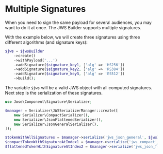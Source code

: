 # Multiple Signatures

When you need to sign the same payload for several audiences, you may want to do it at once. The JWS Builder supports multiple signatures.

With the example below, we will create three signatures using three different algorithms (and signature keys):

```php
$jws = $jwsBuilder
    ->create()
    ->withPayload('...')
    ->addSignature($signature_key1, ['alg' => 'HS256'])
    ->addSignature($signature_key2, ['alg' => 'RS384'])
    ->addSignature($signature_key3, ['alg' => 'ES512'])
    ->build();
```

The variable `$jws` will be a valid JWS object with all computed signatures. Next step is the serialization of these signatures.

```php
use Jose\Component\Signature\Serializer;

$manager = Serializer\JWSSerializerManager::create([
    new Serializer\CompactSerializer(),
    new Serializer\JsonFlattenedSerializer(),
    new Serializer\JsonGeneralSerializer(),
]);

$tokenWithAllSignatures = $manager->serialize('jws_json_general', $jws);
$compactTokenWithSignatureAtIndex1 = $manager->serialize('jws_compact', $jws, 1);
$flattenedTokenWithSignatureAtIndex2 = $manager->serialize('jws_json_flattened', $jws, 2);
```
